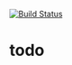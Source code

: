 [![Build Status](https://travis-ci.com/habdenscrimen/flutter-todo.svg?branch=master)](https://travis-ci.com/habdenscrimen/flutter-todo)

# todo
